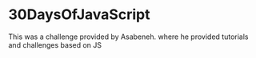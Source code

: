 # 30DaysOfJavaScript
This was a challenge provided by Asabeneh. where he provided tutorials and challenges based on JS
